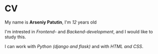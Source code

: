 # CV
My name is **Arseniy Patutin**, I'm *12* years old


I'm intrested in _Frontend-_ and _Backend-development_, and I would like to study this.


I can work with _Python (django and flask)_ and with _HTML and CSS_.

